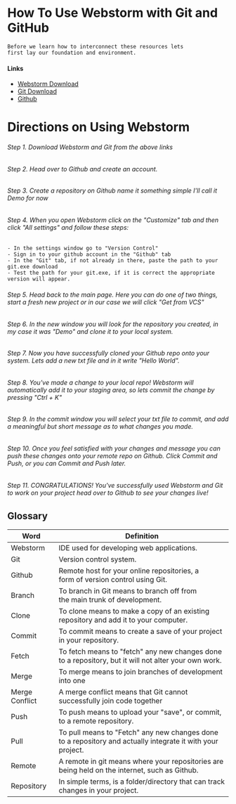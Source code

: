 # How To Use Webstorm with Git and GitHub

    Before we learn how to interconnect these resources lets 
    first lay our foundation and environment.

#### Links
- [Webstorm Download](https://www.jetbrains.com/webstorm/promo/?source=google&medium=cpc&campaign=9641686290&term=webstorm&gclid=Cj0KCQjwkOqZBhDNARIsAACsbfJxUjVZIarlu73fO6oCyRQu8rADOV3G-Fr02rnLRr_T9_mEnOHU1nkaAv_LEALw_wcB)
- [Git Download](https://git-scm.com/downloads)
- [Github](https://github.com/)

# Directions on Using Webstorm

###### Step 1. Download Webstorm and Git from the above links
###### Step 2. Head over to Github and create an account.
###### Step 3. Create a repository on Github name it something simple I'll call it Demo for now
###### Step 4. When you open Webstorm click on the "Customize" tab and then click "All settings" and follow these steps:
    - In the settings window go to "Version Control"
    - Sign in to your github account in the "Github" tab
    - In the "Git" tab, if not already in there, paste the path to your git.exe download
    - Test the path for your git.exe, if it is correct the appropriate version will appear.
###### Step 5. Head back to the main page. Here you can do one of two things, start a fresh new project or in our case we will click "Get from VCS"
###### Step 6. In the new window you will look for the repository you created, in my case it was "Demo" and clone it to your local system.
###### Step 7. Now you have successfully cloned your Github repo onto your system. Lets add a new txt file and in it write "Hello World".
###### Step 8. You've made a change to your local repo! Webstorm will automatically add it to your staging area, so lets commit the change by pressing "Ctrl + K"
###### Step 9. In the commit window you will select your txt file to commit, and add a meaningful but short message as to what changes you made.
###### Step 10. Once you feel satisfied with your changes and message you can push these changes onto your remote repo on Github. Click Commit and Push, or you can Commit and Push later.
###### Step 11. CONGRATULATIONS! You've successfully used Webstorm and Git to work on your project head over to Github to see your changes live!


## Glossary

| Word           | Definition                                                                                                 |
|----------------|------------------------------------------------------------------------------------------------------------|
| Webstorm       | IDE used for developing web applications.                                                                  |
| Git            | Version control system.                                                                                    |
| Github         | Remote host for your online repositories, a<br/> form of version control using Git.                        |
| Branch         | To branch in Git means to branch off from <br/>the main trunk of development.                              |
| Clone          | To clone means to make a copy of an existing <br/>repository and add it to your computer.                  |
| Commit         | To commit means to create a save of your project in your repository.                                       |
| Fetch          | To fetch means to "fetch" any new changes done to a repository, but it will not alter your own work.       |
| Merge          | To merge means to join branches of development into one                                                    |
| Merge Conflict | A merge conflict means that Git cannot successfully join code together                                     |
| Push           | To push means to upload your "save", or commit, to a remote repository.                                    |
| Pull           | To pull means to "Fetch" any new changes done to a repository and actually integrate it with your project. |
| Remote         | A remote in git means where your repositories are being held on the internet, such as Github.              |
| Repository     | In simple terms, is a folder/directory that can track changes in your project.                             |






